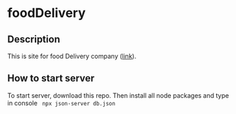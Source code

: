 # foodDelivery

## Description
This is site for food Delivery company ([link](https://eugenesemivolos.github.io/foodDelivery/)).

## How to start server
To start server, download this repo. Then install all node packages and type in console
``` npx json-server db.json```
